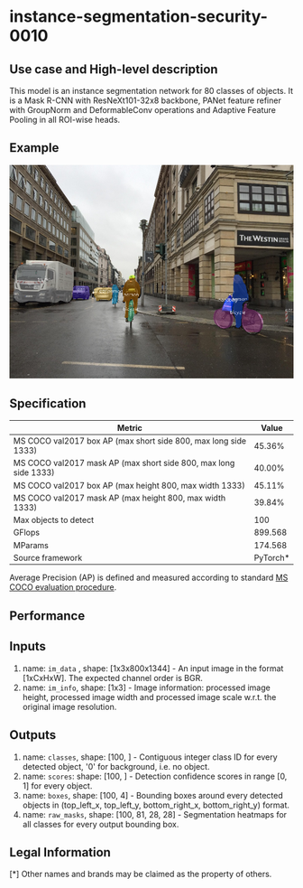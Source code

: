 # instance-segmentation-security-0010

## Use case and High-level description

This model is an instance segmentation network for 80 classes of objects.
It is a Mask R-CNN with ResNeXt101-32x8 backbone, PANet feature refiner with
GroupNorm and DeformableConv operations and Adaptive Feature Pooling
in all ROI-wise heads.

## Example

![](./instance-segmentation-security-0010.png)

## Specification

| Metric                          | Value                                     |
|---------------------------------|-------------------------------------------|
| MS COCO val2017 box AP (max short side 800, max long side 1333)   | 45.36%  |
| MS COCO val2017 mask AP (max short side 800, max long side 1333)  | 40.00%  |
| MS COCO val2017 box AP (max height 800, max width 1333)           | 45.11%  |
| MS COCO val2017 mask AP (max height 800, max width 1333)          | 39.84%  |
| Max objects to detect           | 100                                       |
| GFlops                          | 899.568                                   |
| MParams                         | 174.568                                   |
| Source framework                | PyTorch\*                                 |

Average Precision (AP) is defined and measured according to standard
[MS COCO evaluation procedure](http://cocodataset.org/#detection-eval).

## Performance

## Inputs

1.	name: `im_data` , shape: [1x3x800x1344] - An input image in the format
    [1xCxHxW]. The expected channel order is BGR.
1.	name: `im_info`, shape: [1x3] - Image information: processed image height,
    processed image width and processed image scale
    w.r.t. the original image resolution.

## Outputs

1.	name: `classes`, shape: [100, ] - Contiguous integer class ID for every
    detected object, '0' for background, i.e. no object.
1.	name: `scores`: shape: [100, ] - Detection confidence scores in range [0, 1]
    for every object.
1.	name: `boxes`, shape: [100, 4] - Bounding boxes around every detected objects
    in (top_left_x, top_left_y, bottom_right_x, bottom_right_y) format.
1.	name: `raw_masks`, shape: [100, 81, 28, 28] - Segmentation heatmaps for all
    classes for every output bounding box.

## Legal Information
[*] Other names and brands may be claimed as the property of others.
